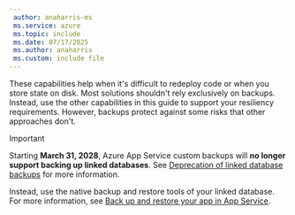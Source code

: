 ```yaml
---
 author: anaharris-ms
 ms.service: azure
 ms.topic: include
 ms.date: 07/17/2025
 ms.author: anaharris
 ms.custom: include file
---
```


These capabilities help when it's difficult to redeploy code or when you store state on disk. Most solutions shouldn't rely exclusively on backups. Instead, use the other capabilities in this guide to support your resiliency requirements. However, backups protect against some risks that other approaches don't.  

>[!IMPORTANT]
> Starting **March 31, 2028**, Azure App Service custom backups will **no longer support backing up linked databases**. See [Deprecation of linked database backups](/azure/app-service/manage-backup?tabs=portal#deprecation-of-linked-database-backups) for more information. 
>
>Instead, use the native backup and restore tools of your linked database. For more information, see [Back up and restore your app in App Service](/azure/app-service/manage-backup).
>
